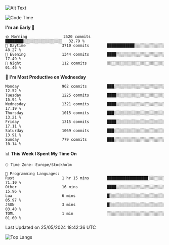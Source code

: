 ![Alt Text](https://media.tenor.com/3Gehha8RO-sAAAAC/goose-dance.gif)

<!--START_SECTION:waka-->
![Code Time](http://img.shields.io/badge/Code%20Time-156%20hrs%2043%20mins-blue)

**I'm an Early 🐤** 

```text
🌞 Morning                2520 commits        ████████░░░░░░░░░░░░░░░░░   32.79 % 
🌆 Daytime                3710 commits        ████████████░░░░░░░░░░░░░   48.27 % 
🌃 Evening                1344 commits        ████░░░░░░░░░░░░░░░░░░░░░   17.49 % 
🌙 Night                  112 commits         ░░░░░░░░░░░░░░░░░░░░░░░░░   01.46 % 
```
📅 **I'm Most Productive on Wednesday** 

```text
Monday                   962 commits         ███░░░░░░░░░░░░░░░░░░░░░░   12.52 % 
Tuesday                  1225 commits        ████░░░░░░░░░░░░░░░░░░░░░   15.94 % 
Wednesday                1321 commits        ████░░░░░░░░░░░░░░░░░░░░░   17.19 % 
Thursday                 1015 commits        ███░░░░░░░░░░░░░░░░░░░░░░   13.21 % 
Friday                   1315 commits        ████░░░░░░░░░░░░░░░░░░░░░   17.11 % 
Saturday                 1069 commits        ███░░░░░░░░░░░░░░░░░░░░░░   13.91 % 
Sunday                   779 commits         ███░░░░░░░░░░░░░░░░░░░░░░   10.14 % 
```


📊 **This Week I Spent My Time On** 

```text
🕑︎ Time Zone: Europe/Stockholm

💬 Programming Languages: 
Rust                     1 hr 15 mins        ██████████████████░░░░░░░   71.10 % 
Other                    16 mins             ████░░░░░░░░░░░░░░░░░░░░░   15.96 % 
Lua                      6 mins              █░░░░░░░░░░░░░░░░░░░░░░░░   05.97 % 
JSON                     3 mins              █░░░░░░░░░░░░░░░░░░░░░░░░   03.40 % 
TOML                     1 min               ░░░░░░░░░░░░░░░░░░░░░░░░░   01.60 % 
```


 Last Updated on 25/05/2024 18:42:36 UTC
<!--END_SECTION:waka-->

![Top Langs](https://github-readme-stats-rose-phi.vercel.app/api/top-langs/?username=jxncted\&layout=compact&hide=c,assembly,jupyter%20notebook)
